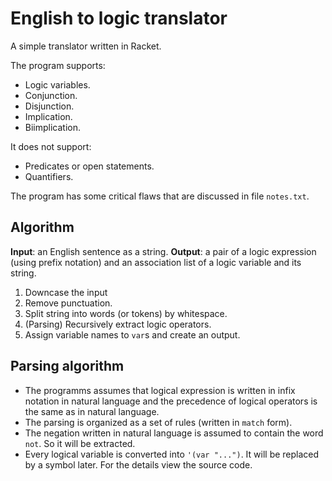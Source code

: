 # English to logic translator
A simple translator written in Racket.

The program supports:
- Logic variables.
- Conjunction.
- Disjunction.
- Implication.
- Biimplication.

It does not support:
- Predicates or open statements.
- Quantifiers.

The program has some critical flaws that are discussed in file `notes.txt`.

## Algorithm
**Input**: an English sentence as a string.
**Output**: a pair of a logic expression (using prefix notation) and an association list of a logic variable and its string.
1. Downcase the input
2. Remove punctuation.
3. Split string into words (or tokens) by whitespace.
4. (Parsing) Recursively extract logic operators.
5. Assign variable names to `var`s and create an output.

## Parsing algorithm
- The programms assumes that logical expression is written in infix notation in natural language and the precedence of logical operators is the same as in natural language.
- The parsing is organized as a set of rules (written in `match` form).
- The negation written in natural language is assumed to contain the word `not`. So it will be extracted.
- Every logical variable is converted into `'(var "...")`. It will be replaced by a symbol later.
For the details view the source code.
